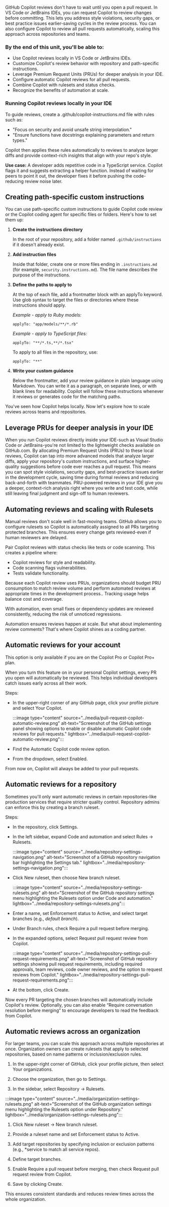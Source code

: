 GitHub Copilot reviews don't have to wait until you open a pull request. In VS Code or JetBrains IDEs, you can request Copilot to review changes before committing. This lets you address style violations, security gaps, or best practice issues earlier-saving cycles in the review process. You can also configure Copilot to review all pull requests automatically, scaling this approach across repositories and teams.

### By the end of this unit, you'll be able to:

- Use Copilot reviews locally in VS Code or JetBrains IDEs.
- Customize Copilot's review behavior with repository and path-specific instructions.
- Leverage Premium Request Units (PRUs) for deeper analysis in your IDE.
- Configure automatic Copilot reviews for all pull requests.
- Combine Copilot with rulesets and status checks.
- Recognize the benefits of automation at scale.
 
### **Running Copilot reviews locally in your IDE**

To guide reviews, create a .github/copilot-instructions.md file with rules such as:

- "Focus on security and avoid unsafe string interpolation."
- "Ensure functions have docstrings explaining parameters and return types."

Copilot then applies these rules automatically to reviews to analyze larger diffs and provide context-rich insights that align with your repo's style.

**Use case:** A developer adds repetitive code in a TypeScript service. Copilot flags it and suggests extracting a helper function. Instead of waiting for peers to point it out, the developer fixes it before pushing the code-reducing review noise later.

## Creating path-specific custom instructions

You can use path-specific custom instructions to guide Copilot code review or the Copilot coding agent for specific files or folders. Here's how to set them up:

1. **Create the instructions directory**
   
   In the root of your repository, add a folder named `.github/instructions` if it doesn't already exist.

1. **Add instruction files**

   Inside that folder, create one or more files ending in `.instructions.md` (for example, `security.instructions.md`). The file name describes the purpose of the instructions.

1. **Define the paths to apply to**

   At the top of each file, add a frontmatter block with an applyTo keyword. Use glob syntax to target the files or directories where these instructions should apply.
   
    *Example - apply to Ruby models:*
    
    ```
    applyTo: "app/models/**/*.rb"
    ```

    *Example - apply to TypeScript files:*
    
    ```
    applyTo: "**/*.ts,**/*.tsx"
    ```
    
    To apply to all files in the repository, use:
    
    ```
    applyTo: "**"
    ```

1. **Write your custom guidance**

   Below the frontmatter, add your review guidance in plain language using Markdown. You can write it as a paragraph, on separate lines, or with blank lines for readability. Copilot will follow these instructions whenever it reviews or generates code for the matching paths.

You've seen how Copilot helps locally. Now let's explore how to scale reviews across teams and repositories.

## Leverage PRUs for deeper analysis in your IDE

When you run Copilot reviews directly inside your IDE-such as Visual Studio Code or JetBrains-you're not limited to the lightweight checks available on GitHub.com. By allocating Premium Request Units (PRUs) to these local reviews, Copilot can tap into more advanced models that analyze larger diffs, apply your repository's custom instructions, and surface higher-quality suggestions before code ever reaches a pull request. This means you can spot style violations, security gaps, and best-practice issues earlier in the development cycle, saving time during formal reviews and reducing back-and-forth with teammates. PRU-powered reviews in your IDE give you a deeper, context-rich analysis right where you write and test code, while still leaving final judgment and sign-off to human reviewers.

## Automating reviews and scaling with Rulesets

Manual reviews don't scale well in fast-moving teams. GitHub allows you to configure rulesets so Copilot is automatically assigned to all PRs targeting protected branches. This ensures every change gets reviewed-even if human reviewers are delayed.

Pair Copilot reviews with status checks like tests or code scanning. This creates a pipeline where:

- Copilot reviews for style and readability.
- Code scanning flags vulnerabilities.
- Tests validate functionality.

Because each Copilot review uses PRUs, organizations should budget PRU consumption to match review volume and perform automated reviews at appropriate times in the development process.. Tracking usage helps balance cost and coverage.

With automation, even small fixes or dependency updates are reviewed consistently, reducing the risk of unnoticed regressions.

Automation ensures reviews happen at scale. But what about implementing review comments? That's where Copilot shines as a coding partner.

## Automatic reviews for your account

This option is only available if you are on the Copilot Pro or Copilot Pro+ plan.

When you turn this feature on in your personal Copilot settings, every PR you open will automatically be reviewed. This helps individual developers catch issues early across all their work.

Steps:

- In the upper-right corner of any GitHub page, click your profile picture and select Your Copilot.

  :::image type="content" source="../media/pull-request-copilot-automatic-review.png" alt-text="Screenshot of the GitHub settings panel showing options to enable or disable automatic Copilot code reviews for pull requests." lightbox="../media/pull-request-copilot-automatic-review.png":::

- Find the Automatic Copilot code review option.

- From the dropdown, select Enabled.

From now on, Copilot will always be added to your pull requests.

## Automatic reviews for a repository

Sometimes you'll only want automatic reviews in certain repositories-like production services that require stricter quality control. Repository admins can enforce this by creating a branch ruleset.

Steps:

- In the repository, click Settings.

- In the left sidebar, expand Code and automation and select Rules → Rulesets.
  
  :::image type="content" source="../media/repository-settings-navigation.png" alt-text="Screenshot of a GitHub repository navigation bar highlighting the Settings tab." lightbox="../media/repository-settings-navigation.png":::

- Click New ruleset, then choose New branch ruleset.

  :::image type="content" source="../media/repository-settings-rulesets.png" alt-text="Screenshot of the GitHub repository settings menu highlighting the Rulesets option under Code and automation." lightbox="../media/repository-settings-rulesets.png":::

- Enter a name, set Enforcement status to Active, and select target branches (e.g., *default branch*).
 
- Under Branch rules, check Require a pull request before merging.
 
- In the expanded options, select Request pull request review from Copilot.

  :::image type="content" source="../media/repository-settings-pull-request-requirements.png" alt-text="Screenshot of GitHub repository settings showing pull request requirements, including required approvals, team reviews, code owner reviews, and the option to request reviews from Copilot." lightbox="../media/repository-settings-pull-request-requirements.png":::

- At the bottom, click Create.

Now every PR targeting the chosen branches will automatically include Copilot's review. Optionally, you can also enable “Require conversation resolution before merging” to encourage developers to read the feedback from Copilot.

## Automatic reviews across an organization

For larger teams, you can scale this approach across multiple repositories at once. Organization owners can create rulesets that apply to selected repositories, based on name patterns or inclusion/exclusion rules.

1. In the upper-right corner of GitHub, click your profile picture, then select Your organizations.

1. Choose the organization, then go to Settings.

1. In the sidebar, select Repository → Rulesets.

  :::image type="content" source="../media/organization-settings-rulesets.png" alt-text="Screenshot of the GitHub organization settings menu highlighting the Rulesets option under Repository." lightbox="../media/organization-settings-rulesets.png":::

1. Click New ruleset → New branch ruleset.

1. Provide a ruleset name and set Enforcement status to Active.

1. Add target repositories by specifying inclusion or exclusion patterns (e.g., *service to match all service repos).

1. Define target branches.

1. Enable Require a pull request before merging, then check Request pull request review from Copilot.

1. Save by clicking Create.

This ensures consistent standards and reduces review times across the whole organization.